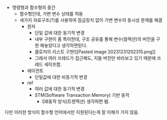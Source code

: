 - 명령형과 함수형의 중간
	- 함수형인데, 가변 변수 상태를 허용
	- 세가지 자료구조(?)를 사용하여 잠금장치 없이 가변 변수의 동시성 문제를 해결
		- 원자
			- 단일 값에 대한 동기적 변경
			- 내부 구현이 좀 특이한데, 구조 공유를 통해 변수(컬렉션)의 버전을 구현 해놓았다고 생각하면된다.
			- 클로저의 리스트 구현![[Pasted image 20231231202315.png]]
			- 그래서 여러 쓰레드가 접근해도, 지들 버전만 바라보고 있기 때문에 쓰레드 세이프함.
		- 에이전트
			- 단일값에 대한 비동기적 변경
		- ref
			- 여러 값에 대한 동기적 변경
			- STM(Software Transaction Memory) 기반 동작
				- DB동작 방식(트랜젝션) 생각하면 됌.

다만 이러한 방식이 함수형 언어에서만 지원된다는게 잘 이해가 가지 않음. 